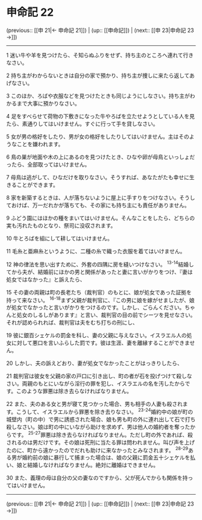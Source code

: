 # 申命記 22

(previous:: [[申 21|← 申命記 21]]) | (up:: [[申命記]]) | (next:: [[申 23|申命記 23 →]])

***




1 
迷い牛や羊を見つけたら、そ知らぬふりをせず、持ち主のところへ連れて行きなさい。 



2 
持ち主がわからないときは自分の家で預かり、持ち主が捜しに来たら返してあげなさい。 



3 
このほか、ろばや衣服などを見つけたときも同じようにしなさい。持ち主がわかるまで大事に預かりなさい。 



4 
足をすべらせて荷物の下敷きになった牛やろばを立たせようとしている人を見たら、素通りしてはいけません。すぐに行って手を貸しなさい。 



5 
女が男の格好をしたり、男が女の格好をしたりしてはいけません。主はそのようなことを嫌われます。 



6 
鳥の巣が地面や木の上にあるのを見つけたとき、ひなや卵が母鳥といっしょだったら、全部取ってはいけません。 



7 
母鳥は逃がして、ひなだけを取りなさい。そうすれば、あなたがたも幸せに生きることができます。 



8 
家を新築するときは、人が落ちないように屋上に手すりをつけなさい。そうしておけば、万一だれかが落ちても、その家にも持ち主にも責任がありません。 



9 
ふどう園にはほかの種をまいてはいけません。そんなことをしたら、どちらの実も汚れたものとなり、祭司に没収されます。 



10 
牛とろばを組にして耕してはいけません。 



11 
毛糸と亜麻糸というように、二種の糸で織った衣服を着てはいけません。 



12 
神の律法を思い出すために、外套の四隅に房を縫いつけなさい。 <sup class="versenum">13-14</sup>結婚してから夫が、結婚前にほかの男と関係があったと妻に言いがかりをつけ、『妻は処女ではなかった』と訴えたら、 



15 
その妻の両親は町の長老たち（裁判官）のもとに、娘が処女であった証拠を持って来なさい。 <sup class="versenum">16-18</sup>まず父親が裁判官に、『この男に娘を嫁がせましたが、娘が処女でなかったと言いがかりをつけるのです。しかし、ごらんください。ちゃんと処女のしるしがあります』と言い、裁判官の目の前でシーツを見せなさい。それが認められれば、裁判官は夫をむち打ちの刑にし、 



19 
彼に銀百シェケルの罰金を科し、妻の父親に与えなさい。イスラエル人の処女に対して悪口を言いふらした罰です。彼は生涯、妻を離縁することができません。 



20 
しかし、夫の訴えどおり、妻が処女でなかったことがはっきりしたら、 



21 
裁判官は彼女を父親の家の戸口に引き出し、町の者が石を投げつけて殺しなさい。両親のもとにいながら淫行の罪を犯し、イスラエルの名を汚したからです。このような罪悪は除き去らなければなりません。 



22 
また、夫のある女と男が寝て見つかった場合、男も相手の人妻も殺されます。こうして、イスラエルから罪悪を除き去りなさい。 <sup class="versenum">23-24</sup>婚約中の娘が町の城壁内（町の中）で男に誘惑された場合、娘も男も町の外に連れ出して石で打ち殺しなさい。娘は町の中にいながら助けを求めず、男は他人の婚約者を奪ったからです。 <sup class="versenum">25-27</sup>罪悪は除き去らなければなりません。ただし町の外であれば、殺されるのは男だけです。その娘は死刑に当たる罪は問われません。叫び声を上げたのに、町から遠かったのでだれも助けに来なかったとみなされます。 <sup class="versenum">28-29</sup>ある男が婚約前の娘に暴行して捕まった場合は、娘の父親に罰金五十シェケルを払い、娘と結婚しなければなりません。絶対に離婚はできません。 



30 
また、義理の母は自分の父の妻なのですから、父が死んでからも関係を持ってはいけません。

***

(previous:: [[申 21|← 申命記 21]]) | (up:: [[申命記]]) | (next:: [[申 23|申命記 23 →]])
